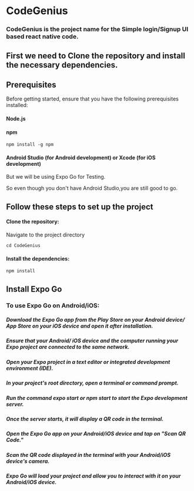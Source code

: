 # CodeGenius
### CodeGenius is the project name for the Simple login/Signup UI based react native code.
## First we need to Clone the repository and install the necessary dependencies.

## Prerequisites
Before getting started, ensure that you have the following prerequisites installed:

#### Node.js 
#### npm 
```
npm install -g npm
```
#### Android Studio (for Android development) or Xcode (for iOS development)

But we will be using Expo Go for Testing. 
 
So even though you don't have Android Studio,you are still good to go.

## Follow these steps to set up the project
#### Clone the repository:
Navigate to the project directory
``` 
cd CodeGenius
```
#### Install the dependencies:
```
npm install
```

## Install Expo Go
### To use Expo Go on Android/iOS:
##### Download the Expo Go app from the Play Store on your Android device/ App Store on your iOS device and open it after installation.
##### Ensure that your Android/ iOS device and the computer running your Expo project are connected to the same network.
##### Open your Expo project in a text editor or integrated development environment (IDE).
##### In your project's root directory, open a terminal or command prompt.
##### Run the command expo start or npm start to start the Expo development server.
##### Once the server starts, it will display a QR code in the terminal.
##### Open the Expo Go app on your Android/iOS device and tap on "Scan QR Code."
##### Scan the QR code displayed in the terminal with your Android/iOS device's camera.
##### Expo Go will load your project and allow you to interact with it on your Android/iOS device.
